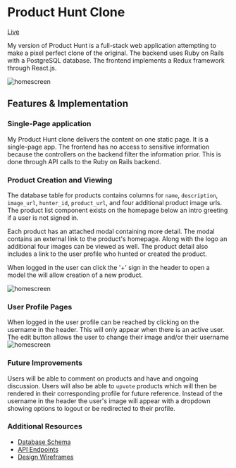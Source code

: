 # Product Hunt Clone

[Live](https://myproducthunt.herokuapp.com/#/)

My version of Product Hunt is a full-stack web application attempting to make a pixel perfect clone of the original. The backend uses Ruby on Rails with a PostgreSQL database. The frontend implements a Redux framework through React.js.

![homescreen](http://res.cloudinary.com/dbyoymbpd/image/upload/c_scale,w_1366/v1501261154/Screen_Shot_2017-07-28_at_9.58.12_AM_waegtc.png)

## Features & Implementation

### Single-Page application

My Product Hunt clone delivers the content on one static page. It is a single-page app. The frontend has no access to sensitive information because the controllers on the backend filter the information prior. This is done through API calls to the Ruby on Rails backend.

### Product Creation and Viewing


The database table for products contains columns for `name`, `description`,
`image_url`, `hunter_id`, `product_url`, and four additional product image urls. The product list component exists on the homepage below an intro greeting if a user is not signed in.

Each product has an attached modal containing more detail. The modal contains an external link to the product's homepage. Along with the logo an additional four images can be viewed as well. The product detail also includes a link to the user profile who hunted or created the product.

When logged in the user can click the '+' sign in the header to open a model the will allow creation of a new product.

![homescreen](http://res.cloudinary.com/dbyoymbpd/image/upload/c_scale,w_1366/v1501262981/Screen_Shot_2017-07-28_at_10.29.16_AM_gbgsee.png)

### User Profile Pages

When logged in the user profile can be reached by clicking on the username in the header. This will only appear when there is an active user. The edit button allows the user to change their image and/or their username
![homescreen](https://res.cloudinary.com/dbyoymbpd/image/upload/c_scale,w_1366/v1508974280/Screen_Shot_2017-10-25_at_4.30.22_PM_zt1ec0.png)

### Future Improvements

Users will be able to comment on products and have and ongoing discussion. Users will also be able to `upvote` products which will then be rendered in their corresponding profile for future reference. Instead of the username in the header the user's image will appear with a dropdown showing options to logout or be redirected to their profile.

### Additional Resources

* [Database Schema](docs/schema.md)
* [API Endpoints](docs/api-endpoints.md)
* [Design Wireframes](docs/wireframes)
